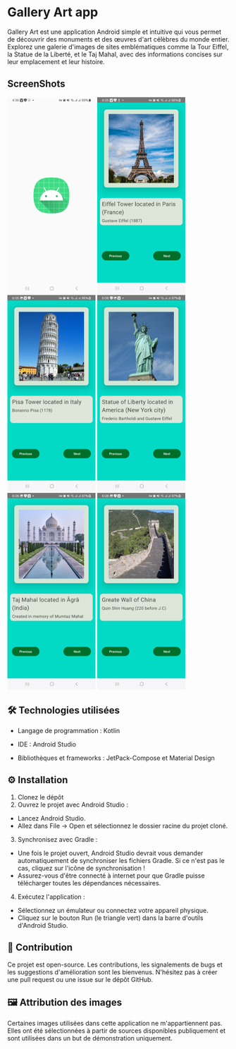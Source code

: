 # Gallery Art app
Gallery Art est une application Android simple et intuitive qui vous permet de découvrir des monuments et des œuvres d'art célèbres du monde entier. Explorez une galerie d'images de sites emblématiques comme la Tour Eiffel, la Statue de la Liberté, et le Taj Mahal, avec des informations concises sur leur emplacement et leur histoire.

## ScreenShots
<img src="ScreenShots/img1.png" width="200"> <img src="ScreenShots/img2.png" width="200"> <img src="ScreenShots/img3.png" width="200"> <img src="ScreenShots/img4.png" width="200"> <img src="ScreenShots/img5.png" width="200"> <img src="ScreenShots/img6.png" width="200">





## 🛠️ Technologies utilisées

- Langage de programmation : Kotlin

- IDE : Android Studio

- Bibliothèques et frameworks : JetPack-Compose et Material Design





## ⚙️ Installation
1. Clonez le dépôt
2. Ouvrez le projet avec Android Studio :
- Lancez Android Studio.
- Allez dans File -> Open et sélectionnez le dossier racine du projet cloné.
3. Synchronisez avec Gradle :
- Une fois le projet ouvert, Android Studio devrait vous demander automatiquement de synchroniser les fichiers Gradle. Si ce n'est pas le cas, cliquez sur l'icône de synchronisation !
- Assurez-vous d'être connecté à internet pour que Gradle puisse télécharger toutes les dépendances nécessaires.
4. Exécutez l'application :
- Sélectionnez un émulateur ou connectez votre appareil physique.
- Cliquez sur le bouton Run (le triangle vert) dans la barre d'outils d'Android Studio.



## 🤝 Contribution
Ce projet est open-source. Les contributions, les signalements de bugs et les suggestions d'amélioration sont les bienvenus. N'hésitez pas à créer une pull request ou une issue sur le dépôt GitHub.

## 🖼️ Attribution des images
Certaines images utilisées dans cette application ne m'appartiennent pas. Elles ont été sélectionnées à partir de sources disponibles publiquement et sont utilisées dans un but de démonstration uniquement.
